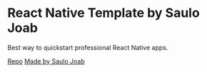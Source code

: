 # React Native Template by Saulo Joab
Best way to quickstart professional React Native apps.

[Repo](https://github.com/saulojoab/react-native-template)
[Made by Saulo Joab](https://github.com/saulojoab)
